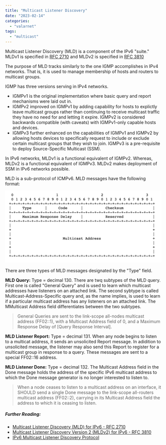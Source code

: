```yaml
---
title: "Multicast Listener Discovery"
date: "2023-02-14"
categories: 
  - "valarnet"
tags: 
  - "multicast"
--- 
```


Multicast Listener Discovery (MLD) is a component of the IPv6 "suite." MLDv1 is specified in [RFC 2710](https://www.rfc-editor.org/rfc/rfc2710) and MLDv2 is specified in [RFC 3810](https://www.rfc-editor.org/rfc/rfc3810)

The purpose of MLD tracks similarly to the one IGMP accomplishes in IPv4 networks. That is, it is used to manage membership of hosts and routers to multicast groups. 

IGMP has three versions serving in IPv4 networks. 
  - IGMPv1 is the original implementation where basic query and report mechanisms were laid out in. 
  - IGMPv2 improved on IGMPv1 by adding capability for hosts to explictly leave multicast groups rather than continuing to receive multicast traffic they have no need for and letting it expire. IGMPv2 is considered backwards compatible (with caveats) with IGMPv1-only capable hosts and devices.
  - IGMPv3 further enhanced on the capabilities of IGMPv1 and IGMPv2 by allowing hosts devices to specifically request to include or exclude certain multicast groups that they wish to join. IGMPv3 is a pre-requisite to deploy Source-Specific Multicast (SSM).

In IPv6 networks, MLDv1 is a functional equivalent of IGMPv2. Whereas, MLDv2 is a functional equivalent of IGMPv3. MLDv2 makes deployment of SSM in IPv6 networks possible.

MLD is a sub-protocol of ICMPv6. MLD messages have the following format:

![](/static/img/mld-message-format.png)

There are three types of MLD messages designated by the "Type" field.

  **MLD Query:**  Type = decimal 130. There are twq subtypes of the MLD query. First one is called "General Query" and is used to learn which multicast addresses have listeners on an attached link. The second sybtype is called Multicast-Address-Specific query and, as the name implies, is used to learn if a particular multicast address has any listeners on an attached link. The MMulticast Address field differentiates between the two subtypes.
> General Queries are sent to the link-scope all-nodes multicast address (FF02::1), with a Multicast Address field of 0, and a Maximum Response Delay of [Query Response Interval].

  **MLD Listener Report:** Type = decimal 131. When any node begins to listen to a multicat address, it sends an unsolicited Report message. In adidition to unsolicited message, the listener may also send this Report to register for a multicast group in response to a query. These messages are sent to a special FF02::16 address. 

  **MLD Listener Done:**  Type = decimal 132. The Multicast Address field in the Done message holds the address of the specific IPv6 multicast address to which the Done message generator is no longer interested to listen to.
> When a node ceases to listen to a multicast address on an interface, it SHOULD send a single Done message to the link-scope all-routers multicast address (FF02::2), carrying in its Multicast Address field the address to which it is ceasing to listen.

##### Further Reading:
  - [Multicast Listener Discovery (MLD) for IPv6 - RFC 2710](https://www.rfc-editor.org/rfc/rfc2710)
  - [Multicast Listener Discovery Version 2 (MLDv2) for IPv6 - RFC 3810](https://www.rfc-editor.org/rfc/rfc3810)
  - [IPv6 Multicast Listener Discovery Protocol](https://www.cisco.com/c/en/us/td/docs/routers/ios/config/17-x/ip-multicast/b-ip-multicast/m_ipv6-mcast-mld-xe.pdf)